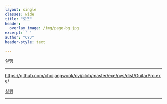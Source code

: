 ```yaml
--- 
layout: single
classes: wide
title: "로또"
header:
  overlay_image: /img/page-bg.jpg
excerpt: ' '
author: "CYJ"
header-style: text

---
```


<a href="choijangwook://127.0.0.1:5900/">실행</a>

---

<https://github.com/choijangwook/cyj/blob/master/exe/pys/dist/GuitarPro.exe/>

<a href="https://github.com/choijangwook/cyj/blob/master/exe/pys/dist/GuitarPro.exe/">실행</a>

---

